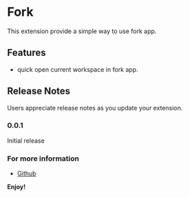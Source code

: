 # Fork

This extension provide a simple way to use fork app.

## Features

- quick open current workspace in fork app.

## Release Notes

Users appreciate release notes as you update your extension.

### 0.0.1

Initial release

### For more information

* [Github](https://github.com/imyangyong/vscode-extension-fork/issues)

**Enjoy!**
